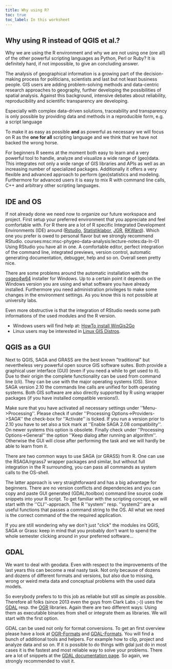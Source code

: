 ```yaml
---
title: Why using R?
toc: true
toc_label: In this worksheet
---
```



## Why using R instead of QGIS et al.?
Why we are using the R environment and why we are not using one (ore all) of the other powerful scripting languages as Python, Perl or Ruby? It is definitely hard, if not impossible, to give an concluding answer. 

 The analysis of geographical information is a growing part of the decision-making process for politicians, scientists and last but not least business people. GIS users are adding problem-solving methods and data-centric research approaches to geography, further developing the possibilities of spatial analysis. Against this background, intensive debates about reliability, reproducibility and scientific transparency are developing.
 
 Especially with complex data-driven solutions, traceability and transparency is only possible by providing data and methods in a reproducible form, e.g. a script language
 
 To make it as easy as possible **and** as powerful as necessary we will focus on R as the **one for all** scripting language and we think that we have not backed the wrong horse.


For beginners R seems at the moment both easy to learn and a very powerful tool to handle, analyze and visualize a wide range of (geo)data. This integrates not only a wide range of GIS libraries and APIs as well as an increasing number of specialized packages. Additionally it offers a very flexible and advanced approach to perform (geo)statistics and modeling. Furthermore for advanced users it is easy to mix R with command line calls, C++ and arbitrary other scripting languages. 


## IDE and OS 

If not already done we need now to organize our future workspace and project. First setup your preferred environment that you appreciate and feel comfortable with. For R there are a lot of R specific Integrated Development Environments (IDE) around ([Rstudio](http://www.rstudio.com/), [Statistiklabor](http://www.statistiklabor.de), [JGR](http://www.rforge.net/JGR), [RKWard](http://rkward.sourceforge.net/wiki/Main_Page/RKWard)). Which one you prefer is owed to personal flavor but we strongly recommend RStudio. courses:msc:msc-phygeo-data-analysis:lecture-notes:da-ln-01 Using RStudio you have all in one. A comfortable editor, perfect integration of the command line, integrated previews, version control, automatic generating documentation, debugger, help and so on. Overall seen pretty nice. 

There are some problems around the automatic installation with the [osgeo4w64](http://trac.osgeo.org/osgeo4w) installer for Windows. Up to a certain point it depends on the Windows version you are using and what software you have already installed. Furthermore you need administration privileges to make some changes in the environment settings. As you know this is not possible at university labs. 

Even more obstructive is that the integration of RStudio needs some path informations of the used modules and the R version.

  * Windows users will find help at: [HowTo install WinGis2Go](http://giswerk.org/doku.php?id=tutorials:softgis:oswingis2go)
  * Linux users may be interested in [Linux GIS Distros](http://giswerk.org/doku.php?id=tutorials:softgis:xubuntu:intro).



##  QGIS as a GUI

Next to QGIS, SAGA and GRASS are the best known "traditional" but nevertheless very powerful open source GIS software suites. Both provide a graphical user interface (GUI) (even if you need a while to get used to it). Due to their origin the complete functionality can be used from command line (cli). They can be use with the major operating systems (OS). Since SAGA version 2.10  the commands line calls are unified for both operating systems. Both GIS software are also directly supported by R using wrapper packages (if you have installed compatible versions!).  

Make sure that you have activated all necessary settings under ''Menu->Processing''. Please check if under ''Processing Options->Providers->SAGA'' the check-box for ''Activate'' is ticked. If you run a version prior to 2.10 you have to set also a tick mark at ''Enable SAGA 2.08 compatibility''. On newer systems this option is obsolete. Finally check under ''Processing Options→General'' the option ''Keep dialog after running an algorithm''. Otherwise the GUI will close after performing the task and we will hardly be able to learn from it.

There are two common ways to use SAGA (or GRASS) from R. One can use the RSAGA/rgrass7 wrapper packages and similar, but without full integration in the R surrounding, you can pass all commands as system calls to the OS-shell.

The latter approach is very straightforward and has a big advantage for beginners. There are no version conflicts and dependencies and you can copy and paste GUI generated (GDAL/toolbox) command line source code snippets into your R script. To get familiar with the scripting concept, we will start with the ''CLI''-approach. The R ''system'' resp. ''system2'' are a useful functions that passes a command string to the OS. All what we need is the correct command of the the required application.

If you are still wondering why we don't just "click" the modules ins QGIS, SAGA or Grass: keep in mind  that you probably don't want to spend the whole semester clicking around in your preferred software...

## GDAL
  
We want to deal with geodata. Even with respect to the improvements of the last years this can become a real nasty task. Not only because of dozens and dozens of different formats and versions, but also due to missing, wrong or weird meta data and conceptual problems with the used data models.

So everybody prefers to to this job as reliable but still as simple as possible. Therefore all folks (since 2013 even the guys from Clark Labs ;-)) uses the [GDAL](http://www.gdal.org) resp. the [OGR](http://www.gdal.org/ogr) libraries. Again there are two different ways: Using them as executable binaries from shell or integrate them as libraries. We will start with the first option. 

GDAL can be used not only for format conversions. To get an first overview please have a look at   [OGR-Formats](http://www.gdal.org/ogr/ogr_formats.html) and [GDAL-Formats](http://www.gdal.org/formats_list.html). You will find a bunch of additional tools and helpers. For example how to clip, project and analyze data and so on. If it is possible to do things with gdal just do in most cases it is the fastest and most reliable way to solve your problems. There are a lot of snippets at the [GDAL documentation page](http://www.gdal.org/gdal_tutorial.html). So again, we strongly recommended to visit it.

